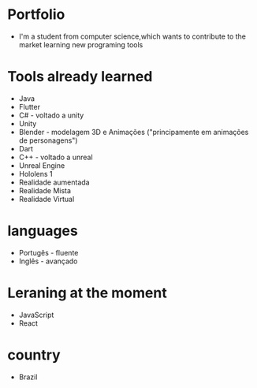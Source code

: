 # Portfolio

* I'm a student from computer science,which wants to contribute to the market learning new programing tools

# Tools already learned

* Java
* Flutter
* C# - voltado a unity
* Unity
* Blender - modelagem 3D e Animações ("principamente em animações de personagens")
* Dart
* C++ - voltado a unreal
* Unreal Engine
* Hololens 1
* Realidade aumentada
* Realidade Mista
* Realidade Virtual

# languages
 * Portugês - fluente
 * Inglês - avançado

# Leraning at the moment 

 * JavaScript
 * React

# country 
 * Brazil
 
